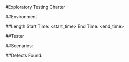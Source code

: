 #Exploratory Testing Charter
<purpose>

##Environment
<environment>

##Length
Start Time: <start_time>
End Time: <end_time>

##Tester
<tester>

##Scenarios:
<scenarios>

##Defects Found:
<defects>




